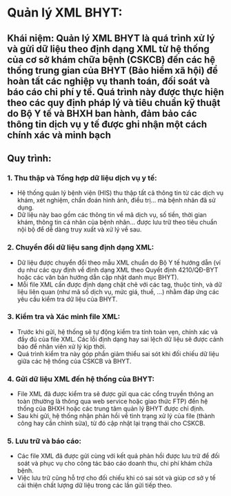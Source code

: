 # Quản lý XML BHYT:
## Khái niệm: Quản lý XML BHYT là quá trình xử lý và gửi dữ liệu theo định dạng XML từ hệ thống của cơ sở khám chữa bệnh (CSKCB) đến các hệ thống trung gian của BHYT (Bảo hiểm xã hội) để hoàn tất các nghiệp vụ thanh toán, đối soát và báo cáo chi phí y tế. Quá trình này được thực hiện theo các quy định pháp lý và tiêu chuẩn kỹ thuật do Bộ Y tế và BHXH ban hành, đảm bảo các thông tin dịch vụ y tế được ghi nhận một cách chính xác và minh bạch

## Quy trình: 
### 1. Thu thập và Tổng hợp dữ liệu dịch vụ y tế:
- Hệ thống quản lý bệnh viện (HIS) thu thập tất cả thông tin từ các dịch vụ khám, xét nghiệm, chẩn đoán hình ảnh, điều trị… mà bệnh nhân đã sử dụng.
- Dữ liệu này bao gồm các thông tin về mã dịch vụ, số tiền, thời gian khám, thông tin cá nhân của bệnh nhân… được lưu trữ theo tiêu chuẩn nội bộ để dễ dàng truy xuất và xử lý về sau.

### 2. Chuyển đổi dữ liệu sang định dạng XML:
- Dữ liệu được chuyển đổi theo mẫu XML chuẩn do Bộ Y tế hướng dẫn (ví dụ như các quy định về định dạng XML theo Quyết định 4210/QĐ-BYT hoặc các văn bản hướng dẫn cập nhật danh mục BHYT).
- Mỗi file XML cần được định dạng chặt chẽ với các tag, thuộc tính, và dữ liệu liên quan (như mã số dịch vụ, mức giá, thuế, …) nhằm đáp ứng các yêu cầu kiểm tra dữ liệu của BHYT.

### 3. Kiểm tra và Xác minh file XML: 
- Trước khi gửi, hệ thống sẽ tự động kiểm tra tính toàn vẹn, chính xác và đầy đủ của file XML. Các lỗi định dạng hay sai lệch dữ liệu sẽ được cảnh báo để nhân viên xử lý kịp thời.
- Quá trình kiểm tra này góp phần giảm thiểu sai sót khi đối chiếu dữ liệu giữa các hệ thống của CSKCB và BHYT.

### 4. Gửi dữ liệu XML đến hệ thống của BHYT:
- File XML đã được kiểm tra sẽ được gửi qua các cổng truyền thông an toàn (thường là thông qua web service hoặc giao thức FTP) đến hệ thống của BHXH hoặc các trung tâm quản lý BHYT được chỉ định.
- Sau khi gửi, hệ thống nhận phản hồi về tình trạng xử lý của file (thành công hay cần chỉnh sửa), từ đó cập nhật lại trạng thái cho CSKCB.

### 5. Lưu trữ và báo cáo: 
- Các file XML đã được gửi cùng với kết quả phản hồi được lưu trữ để đối soát và phục vụ cho công tác báo cáo doanh thu, chi phí khám chữa bệnh.
- Việc lưu trữ cũng hỗ trợ cho đối chiếu khi có sai sót và giúp cơ sở y tế cải thiện chất lượng dữ liệu trong các lần gửi tiếp theo.
